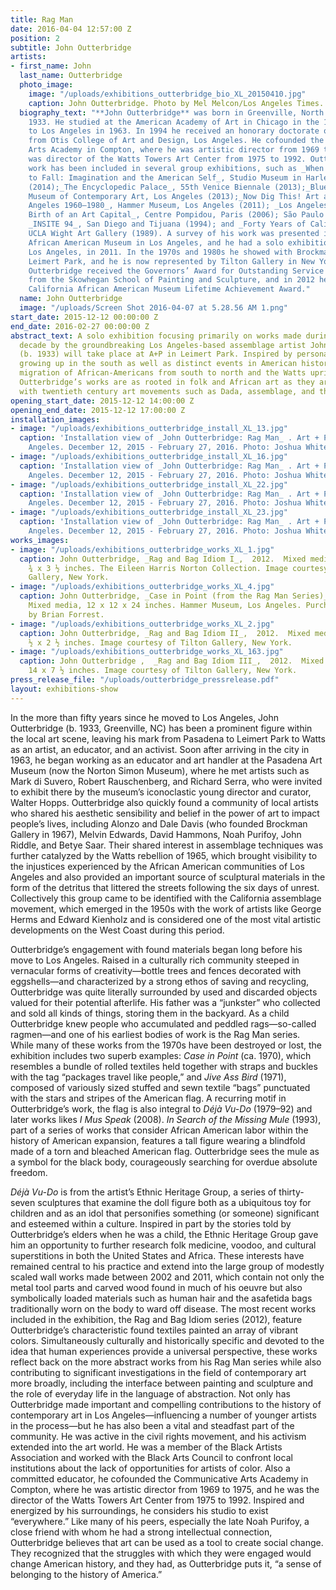 ```yaml
---
title: Rag Man
date: 2016-04-04 12:57:00 Z
position: 2
subtitle: John Outterbridge
artists:
- first_name: John
  last_name: Outterbridge
  photo_image:
    image: "/uploads/exhibitions_outterbridge_bio_XL_20150410.jpg"
    caption: John Outterbridge. Photo by Mel Melcon/Los Angeles Times.
  biography_text: "**John Outterbridge** was born in Greenville, North Carolina, in
    1933. He studied at the American Academy of Art in Chicago in the 1950s and moved
    to Los Angeles in 1963. In 1994 he received an honorary doctorate of fine arts
    from Otis College of Art and Design, Los Angeles. He cofounded the Communicative
    Arts Academy in Compton, where he was artistic director from 1969 to 1975, and
    was director of the Watts Towers Art Center from 1975 to 1992. Outterbridge’s
    work has been included in several group exhibitions, such as _When Stars Begin
    to Fall: Imagination and the American Self_, Studio Museum in Harlem, New York
    (2014);_The Encyclopedic Palace_, 55th Venice Biennale (2013);_Blues for Smoke_,
    Museum of Contemporary Art, Los Angeles (2013);_Now Dig This! Art and Black Los
    Angeles 1960–1980_, Hammer Museum, Los Angeles (2011); _Los Angeles 1955–1985:
    Birth of an Art Capital_, Centre Pompidou, Paris (2006); São Paulo Bienal (1994);
    _INSITE 94_, San Diego and Tijuana (1994); and _Forty Years of California Assemblage_,
    UCLA Wight Art Gallery (1989). A survey of his work was presented in 1993 at the
    African American Museum in Los Angeles, and he had a solo exhibition at LA><ART,
    Los Angeles, in 2011. In the 1970s and 1980s he showed with Brockman Gallery in
    Leimert Park, and he is now represented by Tilton Gallery in New York. In 2013
    Outterbridge received the Governors’ Award for Outstanding Service to Artists
    from the Skowhegan School of Painting and Sculpture, and in 2012 he received the
    California African American Museum Lifetime Achievement Award."
  name: John Outterbridge
  image: "/uploads/Screen Shot 2016-04-07 at 5.28.56 AM 1.png"
start_date: 2015-12-12 00:00:00 Z
end_date: 2016-02-27 00:00:00 Z
abstract_text: A solo exhibition focusing primarily on works made during the past
  decade by the groundbreaking Los Angeles-based assemblage artist John Outterbridge
  (b. 1933) will take place at A+P in Leimert Park. Inspired by personal experiences
  growing up in the south as well as distinct events in American history like the
  migration of African-Americans from south to north and the Watts uprising of 1965,
  Outterbridge’s works are as rooted in folk and African art as they are in dialogue
  with twentieth century art movements such as Dada, assemblage, and the readymade.
opening_start_date: 2015-12-12 14:00:00 Z
opening_end_date: 2015-12-12 17:00:00 Z
installation_images:
- image: "/uploads/exhibitions_outterbridge_install_XL_13.jpg"
  caption: 'Installation view of _John Outterbridge: Rag Man_ . Art + Practice, Los
    Angeles. December 12, 2015 - February 27, 2016. Photo: Joshua White/JWPictures.com.'
- image: "/uploads/exhibitions_outterbridge_install_XL_16.jpg"
  caption: 'Installation view of _John Outterbridge: Rag Man_ . Art + Practice, Los
    Angeles. December 12, 2015 - February 27, 2016. Photo: Joshua White/JWPictures.com.'
- image: "/uploads/exhibitions_outterbridge_install_XL_22.jpg"
  caption: 'Installation view of _John Outterbridge: Rag Man_ . Art + Practice, Los
    Angeles. December 12, 2015 - February 27, 2016. Photo: Joshua White/JWPictures.com.'
- image: "/uploads/exhibitions_outterbridge_install_XL_23.jpg"
  caption: 'Installation view of _John Outterbridge: Rag Man_ . Art + Practice, Los
    Angeles. December 12, 2015 - February 27, 2016. Photo: Joshua White/JWPictures.com.'
works_images:
- image: "/uploads/exhibitions_outterbridge_works_XL_1.jpg"
  caption: John Outterbridge, _Rag and Bag Idiom I_,  2012.  Mixed media. 14 ½ x 15
    ¾ x 3 ½ inches. The Eileen Harris Norton Collection. Image courtesy of Tilton
    Gallery, New York.
- image: "/uploads/exhibitions_outterbridge_works_XL_4.jpg"
  caption: John Outterbridge, _Case in Point (from the Rag Man Series)_, ca. 1970.
    Mixed media, 12 x 12 x 24 inches. Hammer Museum, Los Angeles. Purchase. Photo
    by Brian Forrest.
- image: "/uploads/exhibitions_outterbridge_works_XL_2.jpg"
  caption: John Outterbridge, _Rag and Bag Idiom II_,  2012.  Mixed media. 19 x 18
    ½ x 2 ½ inches. Image courtesy of Tilton Gallery, New York.
- image: "/uploads/exhibitions_outterbridge_works_XL_163.jpg"
  caption: John Outterbridge ,  _Rag and Bag Idiom III_,  2012.  Mixed media. 34 x
    14 x 7 ½ inches. Image courtesy of Tilton Gallery, New York.
press_release_file: "/uploads/outterbridge_pressrelease.pdf"
layout: exhibitions-show
---
```


In the more than fifty years since he moved to Los Angeles, John Outterbridge (b. 1933, Greenville, NC) has been a prominent figure within the local art scene, leaving his mark from Pasadena to Leimert Park to Watts as an artist, an educator, and an activist. Soon after arriving in the city in 1963, he began working as an educator and art handler at the Pasadena Art Museum (now the Norton Simon Museum), where he met artists such as Mark di Suvero, Robert Rauschenberg, and Richard Serra, who were invited to exhibit there by the museum’s iconoclastic young director and curator, Walter Hopps. Outterbridge also quickly found a community of local artists who shared his aesthetic sensibility and belief in the power of art to impact people’s lives, including Alonzo and Dale Davis (who founded Brockman Gallery in 1967), Melvin Edwards, David Hammons, Noah Purifoy, John Riddle, and Betye Saar. Their shared interest in assemblage techniques was further catalyzed by the Watts rebellion of 1965, which brought visibility to the injustices experienced by the African American communities of Los Angeles and also provided an important source of sculptural materials in the form of the detritus that littered the streets following the six days of unrest. Collectively this group came to be identified with the California assemblage movement, which emerged in the 1950s with the work of artists like George Herms and Edward Kienholz and is considered one of the most vital artistic developments on the West Coast during this period.

Outterbridge’s engagement with found materials began long before his move to Los Angeles. Raised in a culturally rich community steeped in vernacular forms of creativity—bottle trees and fences decorated with eggshells—and characterized by a strong ethos of saving and recycling, Outterbridge was quite literally surrounded by used and discarded objects valued for their potential afterlife. His father was a “junkster” who collected and sold all kinds of things, storing them in the backyard. As a child Outterbridge knew people who accumulated and peddled rags—so-called ragmen—and one of his earliest bodies of work is the Rag Man series. While many of these works from the 1970s have been destroyed or lost, the exhibition includes two superb examples: _Case in Point_ (ca. 1970), which resembles a bundle of rolled textiles held together with straps and buckles with the tag “packages travel like people,” and _Jive Ass Bird_ (1971), composed of variously sized stuffed and sewn textile “bags” punctuated with the stars and stripes of the American flag. A recurring motif in Outterbridge’s work, the flag is also integral to _Déjà Vu-Do_ (1979–92) and later works likes _I Mus Speak_ (2008). _In Search of the Missing Mule_ (1993), part of a series of works that consider African American labor within the history of American expansion, features a tall figure wearing a blindfold made of a torn and bleached American flag. Outterbridge sees the mule as a symbol for the black body, courageously searching for overdue absolute freedom.

_Déjà Vu-Do_ is from the artist’s Ethnic Heritage Group, a series of thirty-seven sculptures that examine the doll figure both as a ubiquitous toy for children and as an idol that personifies something (or someone) significant and esteemed within a culture. Inspired in part by the stories told by Outterbridge’s elders when he was a child, the Ethnic Heritage Group gave him an opportunity to further research folk medicine, voodoo, and cultural superstitions in both the United States and Africa. These interests have remained central to his practice and extend into the large group of modestly scaled wall works made between 2002 and 2011, which contain not only the metal tool parts and carved wood found in much of his oeuvre but also symbolically loaded materials such as human hair and the asafetida bags traditionally worn on the body to ward off disease. The most recent works included in the exhibition, the Rag and Bag Idiom series (2012), feature Outterbridge’s characteristic found textiles painted an array of vibrant colors. Simultaneously culturally and historically specific and devoted to the idea that human experiences provide a universal perspective, these works reflect back on the more abstract works from his Rag Man series while also contributing to significant investigations in the field of contemporary art more broadly, including the interface between painting and sculpture and the role of everyday life in the language of abstraction.
Not only has Outterbridge made important and compelling contributions to the history of contemporary art in Los Angeles—influencing a number of younger artists in the process—but he has also been a vital and steadfast part of the community. He was active in the civil rights movement, and his activism extended into the art world. He was a member of the Black Artists Association and worked with the Black Arts Council to confront local institutions about the lack of opportunities for artists of color. Also a committed educator, he cofounded the Communicative Arts Academy in Compton, where he was artistic director from 1969 to 1975, and he was the director of the Watts Towers Art Center from 1975 to 1992. Inspired and energized by his surroundings, he considers his studio to exist “everywhere.” Like many of his peers, especially the late Noah Purifoy, a close friend with whom he had a strong intellectual connection, Outterbridge believes that art can be used as a tool to create social change. They recognized that the struggles with which they were engaged would change American history, and they had, as Outterbridge puts it, “a sense of belonging to the history of America.”
